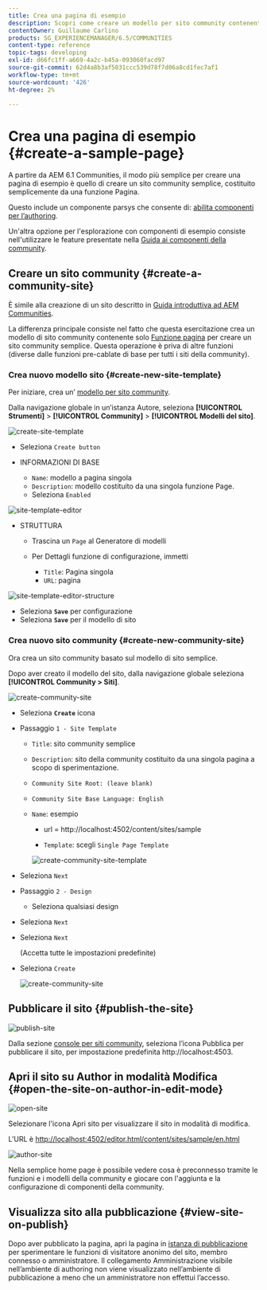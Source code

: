 ```yaml
---
title: Crea una pagina di esempio
description: Scopri come creare un modello per sito community contenente solo la funzione Pagina, che consente di creare un sito community semplice.
contentOwner: Guillaume Carlino
products: SG_EXPERIENCEMANAGER/6.5/COMMUNITIES
content-type: reference
topic-tags: developing
exl-id: d66fc1ff-a669-4a2c-b45a-093060facd97
source-git-commit: 62d4a8b3af5031ccc539d78f7d06a8cd1fec7af1
workflow-type: tm+mt
source-wordcount: '426'
ht-degree: 2%

---
```


# Crea una pagina di esempio {#create-a-sample-page}

A partire da AEM 6.1 Communities, il modo più semplice per creare una pagina di esempio è quello di creare un sito community semplice, costituito semplicemente da una funzione Pagina.

Questo include un componente parsys che consente di: [abilita componenti per l’authoring](basics.md#accessing-communities-components).

Un&#39;altra opzione per l&#39;esplorazione con componenti di esempio consiste nell&#39;utilizzare le feature presentate nella [Guida ai componenti della community](components-guide.md).

## Creare un sito community {#create-a-community-site}

È simile alla creazione di un sito descritto in [Guida introduttiva ad AEM Communities](getting-started.md).

La differenza principale consiste nel fatto che questa esercitazione crea un modello di sito community contenente solo [Funzione pagina](functions.md#page-function) per creare un sito community semplice. Questa operazione è priva di altre funzioni (diverse dalle funzioni pre-cablate di base per tutti i siti della community).

### Crea nuovo modello sito {#create-new-site-template}

Per iniziare, crea un’ [modello per sito community](sites.md).

Dalla navigazione globale in un’istanza Autore, seleziona **[!UICONTROL Strumenti]** > **[!UICONTROL Community]** > **[!UICONTROL Modelli del sito]**.

![create-site-template](assets/create-site-template1.png)

* Seleziona `Create button`
* INFORMAZIONI DI BASE

   * `Name`: modello a pagina singola
   * `Description`: modello costituito da una singola funzione Page.
   * Seleziona `Enabled`

![site-template-editor](assets/site-template-editor.png)

* STRUTTURA

   * Trascina un `Page` al Generatore di modelli
   * Per Dettagli funzione di configurazione, immetti

      * `Title`: Pagina singola
      * `URL`: pagina

![site-template-editor-structure](assets/site-template-editor1.png)

* Seleziona **`Save`** per configurazione
* Seleziona **`Save`** per il modello di sito

### Crea nuovo sito community {#create-new-community-site}

Ora crea un sito community basato sul modello di sito semplice.

Dopo aver creato il modello del sito, dalla navigazione globale seleziona **[!UICONTROL Community > Siti]**.

![create-community-site](assets/create-community-site1.png)

* Seleziona **`Create`** icona

* Passaggio `1 - Site Template`

   * `Title`: sito community semplice
   * `Description`: sito della community costituito da una singola pagina a scopo di sperimentazione.
   * `Community Site Root: (leave blank)`
   * `Community Site Base Language: English`
   * `Name`: esempio

      * url = http://localhost:4502/content/sites/sample

      * `Template`: scegli `Single Page Template`

     ![create-community-site-template](assets/create-community-site-template.png)

* Seleziona `Next`
* Passaggio `2 - Design`

   * Seleziona qualsiasi design

* Seleziona `Next`
* Seleziona `Next`

  (Accetta tutte le impostazioni predefinite)

* Seleziona `Create`

  ![create-community-site](assets/create-community-site.png)

## Pubblicare il sito {#publish-the-site}

![publish-site](assets/publish-site.png)

Dalla sezione [console per siti community](sites-console.md), seleziona l’icona Pubblica per pubblicare il sito, per impostazione predefinita http://localhost:4503.

## Apri il sito su Author in modalità Modifica {#open-the-site-on-author-in-edit-mode}

![open-site](assets/open-site.png)

Selezionare l&#39;icona Apri sito per visualizzare il sito in modalità di modifica.

L’URL è [http://localhost:4502/editor.html/content/sites/sample/en.html](http://localhost:4502/editor.html/content/sites/sample/en.html)

![author-site](assets/author-site.png)

Nella semplice home page è possibile vedere cosa è preconnesso tramite le funzioni e i modelli della community e giocare con l&#39;aggiunta e la configurazione di componenti della community.

## Visualizza sito alla pubblicazione {#view-site-on-publish}

Dopo aver pubblicato la pagina, apri la pagina in [istanza di pubblicazione](http://localhost:4503/content/sites/sample/en.html) per sperimentare le funzioni di visitatore anonimo del sito, membro connesso o amministratore. Il collegamento Amministrazione visibile nell’ambiente di authoring non viene visualizzato nell’ambiente di pubblicazione a meno che un amministratore non effettui l’accesso.
